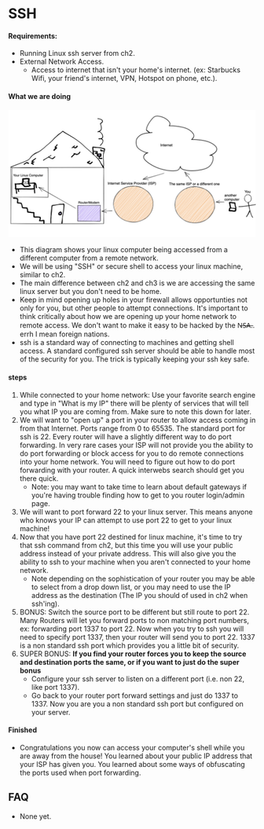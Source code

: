 # SSH 
#### Requirements: 
- Running Linux ssh server from ch2.
- External Network Access.
    - Access to internet that isn't your home's internet. (ex: Starbucks Wifi, your friend's internet, VPN, Hotspot on phone, etc.).

#### What we are doing
<img src="https://github.com/miketwenty1/images/blob/master/diagram.png?raw=true" width="750" />

- This diagram shows your linux computer being accessed from a different computer from a remote network.
- We will be using "SSH" or secure shell to access your linux machine, similar to ch2.
- The main difference between ch2 and ch3 is we are accessing the same linux server but you don't need to be home. 
- Keep in mind opening up holes in your firewall allows opportunties not only for you, but other people to attempt connections. It's important to think critically about how we are opening up your home network to remote access. We don't want to make it easy to be hacked by the N̶S̶A̶.. errh I mean foreign nations.
- ssh is a standard way of connecting to machines and getting shell access. A standard configured ssh server should be able to handle most of the security for you. The trick is typically keeping your ssh key safe.


#### steps
1. While connected to your home network: Use your favorite search engine and type in "What is my IP" there will be plenty of services that will tell you what IP you are coming from. Make sure to note this down for later.
2. We will want to "open up" a port in your router to allow access coming in from that Internet. Ports range from 0 to 65535. The standard port for ssh is 22. Every router will have a slightly different way to do port forwarding. In very rare cases your ISP will not provide you the ability to do port forwarding or block access for you to do remote connections into your home network. You will need to figure out how to do port forwarding with your router. A quick interwebs search should get you there quick. 
    - Note: you may want to take time to learn about default gateways if you're having trouble finding how to get to you router login/admin page.
3. We will want to port forward 22 to your linux server. This means anyone who knows your IP can attempt to use port 22 to get to your linux machine!
4. Now that you have port 22 destined for linux machine, it's time to try that ssh command from ch2, but this time you will use your public address instead of your private address. This will also give you the ability to ssh to your machine when you aren't connected to your home network.
    - Note depending on the sophistication of your router you may be able to select from a drop down list, or you may need to use the IP address as the destination (The IP you should of used in ch2 when ssh'ing).
5. BONUS: Switch the source port to be different but still route to port 22. Many Routers will let you forward ports to non matching port numbers, ex: forwarding port 1337 to port 22. Now when you try to ssh you will need to specify port 1337, then your router will send you to port 22. 1337 is a non standard ssh port which provides you a little bit of security. 
6. SUPER BONUS: ****If you find your router forces you to keep the source and destination ports the same, or if you want to just do the super bonus****
    - Configure your ssh server to listen on a different port (i.e. non 22, like port 1337).
    - Go back to your router port forward settings and just do 1337 to 1337. Now you are you a non standard ssh port but configured on your server.

#### Finished
- Congratulations you now can access your computer's shell while you are away from the house! You learned about your public IP address that your ISP has given you. You learned about some ways of obfuscating the ports used when port forwarding.

## FAQ
- None yet.
